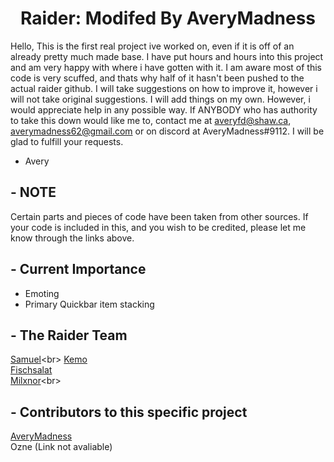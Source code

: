<p align="center">
<h1 align="center">Raider: Modifed By AveryMadness</h1>


Hello, This is the first real project ive worked on, even if it is off of an already pretty much made base.
I have put hours and hours into this project and am very happy with where i have gotten with it.
I am aware most of this code is very scuffed, and thats why half of it hasn't been pushed to the actual raider github. I will take suggestions on how to improve it, however i will not take original suggestions. I will add things on my own. However, i would appreciate help in any possible way.
If ANYBODY who has authority to take this down would like me to, contact me at averyfd@shaw.ca, averymadness62@gmail.com or on discord at AveryMadness#9112. I will be glad to fulfill your requests.
- Avery

## - NOTE
Certain parts and pieces of code have been taken from other sources. If your code is included in this, and you wish to be credited, please let me know through the links above.

## - Current Importance
- Emoting 
- Primary Quickbar item stacking

## - The Raider Team
[Samuel](https://twitter.com/samuelsiv__)<br>
[Kemo](https://twitter.com/kem0x)<br>
[Fischsalat](https://twitter.com/FischsaIat)<br>
[Milxnor](https://twitter.com/Milxnor_)<br>

## - Contributors to this specific project
[AveryMadness](https://twitter.com/AveryMadness)<br>
Ozne (Link not avaliable)

